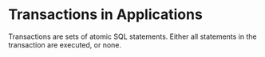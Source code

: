 <!-- loio3bde5fa16c5f10149118a316cbc85252 -->

# Transactions in Applications

Transactions are sets of atomic SQL statements. Either all statements in the transaction are executed, or none.

